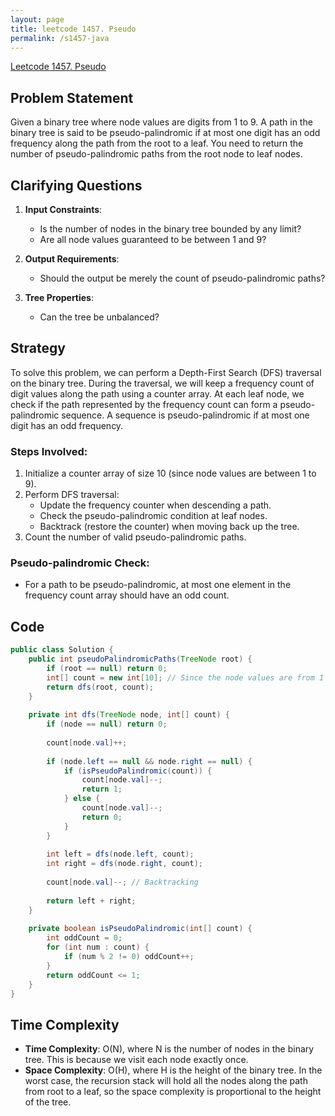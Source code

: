 ```yaml
---
layout: page
title: leetcode 1457. Pseudo
permalink: /s1457-java
---
```

[Leetcode 1457. Pseudo](https://algoadvance.github.io/algoadvance/l1457)
## Problem Statement
Given a binary tree where node values are digits from 1 to 9. A path in the binary tree is said to be pseudo-palindromic if at most one digit has an odd frequency along the path from the root to a leaf. You need to return the number of pseudo-palindromic paths from the root node to leaf nodes.

## Clarifying Questions
1. **Input Constraints**:
   - Is the number of nodes in the binary tree bounded by any limit?
   - Are all node values guaranteed to be between 1 and 9?

2. **Output Requirements**:
   - Should the output be merely the count of pseudo-palindromic paths?

3. **Tree Properties**:
   - Can the tree be unbalanced?

## Strategy
To solve this problem, we can perform a Depth-First Search (DFS) traversal on the binary tree. During the traversal, we will keep a frequency count of digit values along the path using a counter array. At each leaf node, we check if the path represented by the frequency count can form a pseudo-palindromic sequence. A sequence is pseudo-palindromic if at most one digit has an odd frequency.

### Steps Involved:
1. Initialize a counter array of size 10 (since node values are between 1 to 9).
2. Perform DFS traversal:
   - Update the frequency counter when descending a path.
   - Check the pseudo-palindromic condition at leaf nodes.
   - Backtrack (restore the counter) when moving back up the tree.
3. Count the number of valid pseudo-palindromic paths.

### Pseudo-palindromic Check:
- For a path to be pseudo-palindromic, at most one element in the frequency count array should have an odd count. 

## Code
```java
public class Solution {
    public int pseudoPalindromicPaths(TreeNode root) {
        if (root == null) return 0;
        int[] count = new int[10]; // Since the node values are from 1 to 9
        return dfs(root, count);
    }
    
    private int dfs(TreeNode node, int[] count) {
        if (node == null) return 0;
        
        count[node.val]++;
        
        if (node.left == null && node.right == null) {
            if (isPseudoPalindromic(count)) {
                count[node.val]--;
                return 1;
            } else {
                count[node.val]--;
                return 0;
            }
        }
        
        int left = dfs(node.left, count);
        int right = dfs(node.right, count);
        
        count[node.val]--; // Backtracking
        
        return left + right;
    }
    
    private boolean isPseudoPalindromic(int[] count) {
        int oddCount = 0;
        for (int num : count) {
            if (num % 2 != 0) oddCount++;
        }
        return oddCount <= 1;
    }
}
```

## Time Complexity
- **Time Complexity**: O(N), where N is the number of nodes in the binary tree. This is because we visit each node exactly once.
- **Space Complexity**: O(H), where H is the height of the binary tree. In the worst case, the recursion stack will hold all the nodes along the path from root to a leaf, so the space complexity is proportional to the height of the tree.